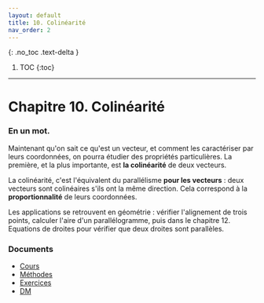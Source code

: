 ```yaml
---
layout: default
title: 10. Colinéarité
nav_order: 2
---
```


{: .no_toc .text-delta }

1. TOC
{:toc}

---

# Chapitre 10. Colinéarité

### En un mot.

Maintenant qu'on sait ce qu'est un vecteur, et comment les caractériser par leurs coordonnées, on pourra étudier des propriétés particulières. La première, et la plus importante, est **la colinéarité** de deux vecteurs.

La colinéarité, c'est l'équivalent du parallélisme **pour les vecteurs** : deux vecteurs sont colinéaires s'ils ont la même direction. Cela correspond à la **proportionnalité** de leurs coordonnées.

Les applications se retrouvent en géométrie : vérifier l'alignement de trois points, calculer l'aire d'un parallélogramme, puis dans le chapitre 12. Equations de droites pour vérifier que deux droites sont parallèles.


### Documents

- [Cours](https://howlcraft.github.io/just-docs/docs/c10-methodes.html)
- [Méthodes](https://howlcraft.github.io/just-docs/docs/c10-methodes.html)
- [Exercices](https://howlcraft.github.io/just-docs/docs/c10-exercices.pdf)
- [DM](https://howlcraft.github.io/just-docs/docs/c10-dm.pdf)
